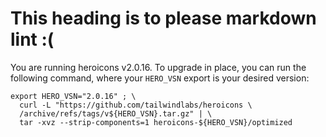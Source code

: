 # This heading is to please markdown lint :(

You are running heroicons v2.0.16.
To upgrade in place, you can run the following command,
where your `HERO_VSN` export is your desired version:

```shell
export HERO_VSN="2.0.16" ; \
  curl -L "https://github.com/tailwindlabs/heroicons \
  /archive/refs/tags/v${HERO_VSN}.tar.gz" | \
  tar -xvz --strip-components=1 heroicons-${HERO_VSN}/optimized
```
